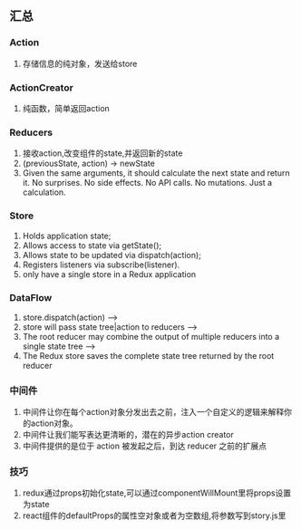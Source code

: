 ## 汇总

### Action
1. 存储信息的纯对象，发送给store

### ActionCreator
1. 纯函数，简单返回action

### Reducers
1. 接收action,改变组件的state,并返回新的state
2. (previousState, action) -> newState
3. Given the same arguments, it should calculate the next state and return it. No surprises. No side effects. No API calls. No mutations. Just a calculation.

### Store
1. Holds application state;
2. Allows access to state via getState();
3. Allows state to be updated via dispatch(action);
4. Registers listeners via subscribe(listener).
5. only have a single store in a Redux application

### DataFlow
1. store.dispatch(action) --> 
2. store will pass state tree|action to reducers --> 
3. The root reducer may combine the output of multiple reducers into a single state tree -->
4. The Redux store saves the complete state tree returned by the root reducer

### 中间件
1. 中间件让你在每个action对象分发出去之前，注入一个自定义的逻辑来解释你的action对象。
2. 中间件让我们能写表达更清晰的，潜在的异步action creator
3. 中间件提供的是位于 action 被发起之后，到达 reducer 之前的扩展点

### 技巧
1. redux通过props初始化state,可以通过componentWillMount里将props设置为state
2. react组件的defaultProps的属性空对象或者为空数组,将参数写到story.js里
